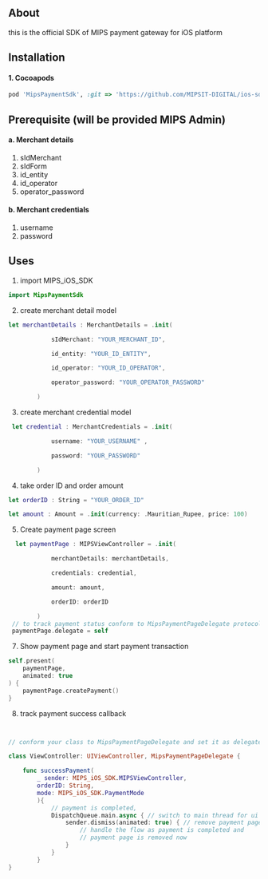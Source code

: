 ## About

this is the official SDK of MIPS payment gateway for iOS platform

## Installation

#### 1. Cocoapods

```ruby
pod 'MipsPaymentSdk', :git => 'https://github.com/MIPSIT-DIGITAL/ios-sdk'
```

## Prerequisite (will be provided MIPS Admin)

#### a. Merchant details

1. sIdMerchant
2. sIdForm
3. id_entity
4. id_operator
5. operator_password

#### b. Merchant credentials

1. username
2. password

## Uses

1. import MIPS_iOS_SDK

```swift
import MipsPaymentSdk
```

2. create merchant detail model

```swift
let merchantDetails : MerchantDetails = .init(

            sIdMerchant: "YOUR_MERCHANT_ID",

            id_entity: "YOUR_ID_ENTITY",

            id_operator: "YOUR_ID_OPERATOR",

            operator_password: "YOUR_OPERATOR_PASSWORD"

        )
```

3. create merchant credential model

```swift
 let credential : MerchantCredentials = .init(

            username: "YOUR_USERNAME" ,

            password: "YOUR_PASSWORD"

        )
```

4. take order ID and order amount

```swift
let orderID : String = "YOUR_ORDER_ID"

let amount : Amount = .init(currency: .Mauritian_Rupee, price: 100)
```

5. Create payment page screen

```swift
  let paymentPage : MIPSViewController = .init(

            merchantDetails: merchantDetails,

            credentials: credential,

            amount: amount,

            orderID: orderID

        )
 // to track payment status conform to MipsPaymentPageDelegate protocol and make your class delegate to paymet page
 paymentPage.delegate = self
```

7. Show payment page and start payment transaction

```swift
self.present(
    paymentPage,
    animated: true
) {
    paymentPage.createPayment()
}
```

8. track payment success callback

```swift


// conform your class to MipsPaymentPageDelegate and set it as delegate of payment page

class ViewController: UIViewController, MipsPaymentPageDelegate {

	func successPayment(
	    _ sender: MIPS_iOS_SDK.MIPSViewController,
	    orderID: String,
		mode: MIPS_iOS_SDK.PaymentMode
		){
			// payment is completed,
			DispatchQueue.main.async { // switch to main thread for ui operation
			    sender.dismiss(animated: true) { // remove payment page,
				    // handle the flow as payment is completed and
				    // payment page is removed now
			    }
			}
		}
}
```
